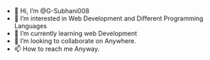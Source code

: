 - 👋 Hi, I’m @G-Subhani008
- 👀 I’m interested in Web Development and Different Programming Languages
- 🌱 I’m currently learning web Development
- 💞️ I’m looking to collaborate on Anywhere.
- 📫 How to reach me Anyway.

<!---
G-Subhani008/G-Subhani008 is a ✨ special ✨ repository because its `README.md` (this file) appears on your GitHub profile.
You can click the Preview link to take a look at your changes.
--->
